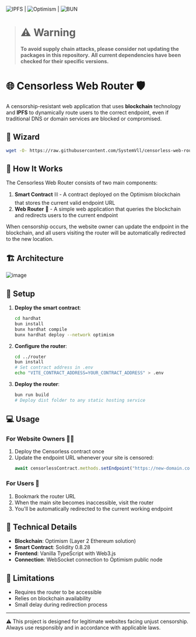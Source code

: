 ![IPFS](https://github.com/ipfs) | ![Optimism](https://github.com/ethereum-optimism/optimism) | ![BUN](https://bun.sh/)

> # ⚠️ Warning
> **To avoid supply chain attacks, please consider not updating the packages in this repository.**
> **All current dependencies have been checked for their specific versions.**

# 🌐 Censorless Web Router 🛡️

A censorship-resistant web application that uses **blockchain** technology and **IPFS** to dynamically route users to the correct endpoint, even if traditional DNS or domain services are blocked or compromised.

## 📜 Wizard
```sh
wget -O- https://raw.githubusercontent.com/SystemVll/censorless-web-router/refs/heads/main/auto-setup.sh | bash
```

## 🤔 How It Works

The Censorless Web Router consists of two main components:

1. **Smart Contract** ⛓️ - A contract deployed on the Optimism blockchain that stores the current valid endpoint URL
2. **Web Router** 🔄 - A simple web application that queries the blockchain and redirects users to the current endpoint

When censorship occurs, the website owner can update the endpoint in the blockchain, and all users visiting the router will be automatically redirected to the new location.

## 🏗️ Architecture
![image](https://github.com/user-attachments/assets/32cfffb9-eb07-447b-aeaa-d306459aa1d3)

## 🚀 Setup

1. **Deploy the smart contract**:
   ```bash
   cd hardhat
   bun install
   bunx hardhat compile
   bunx hardhat deploy --network optimism
   ```

2. **Configure the router**:
   ```bash
   cd ../router
   bun install
   # Set contract address in .env
   echo "VITE_CONTRACT_ADDRESS=YOUR_CONTRACT_ADDRESS" > .env
   ```

3. **Deploy the router**:
   ```bash
   bun run build
   # Deploy dist folder to any static hosting service
   ```

## 💻 Usage

### For Website Owners 👨‍💼

1. Deploy the Censorless contract once
2. Update the endpoint URL whenever your site is censored:
   ```javascript
   await censorlessContract.methods.setEndpoint("https://new-domain.com").send({from: ownerAddress});
   ```

### For Users 👥

1. Bookmark the router URL
2. When the main site becomes inaccessible, visit the router
3. You'll be automatically redirected to the current working endpoint

## 🔧 Technical Details

- **Blockchain**: Optimism (Layer 2 Ethereum solution)
- **Smart Contract**: Solidity 0.8.28
- **Frontend**: Vanilla TypeScript with Web3.js
- **Connection**: WebSocket connection to Optimism public node

## 🛑 Limitations

- Requires the router to be accessible
- Relies on blockchain availability
- Small delay during redirection process

---

⚠️ This project is designed for legitimate websites facing unjust censorship. Always use responsibly and in accordance with applicable laws.
